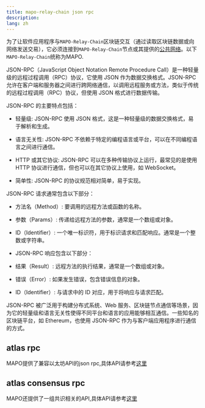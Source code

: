 ```yaml
---
title: mapo-relay-chain json rpc
description: 
lang: zh
---
```


为了让软件应用程序与`MAPO-Relay-Chain`区块链交互（通过读取区块链数据或向网络发送交易），它必须连接到`MAPO-Relay-Chain`节点或其提供的[公共网络](docs/base/mapo-relay-chain/public-service.md)。以下`MAPO-Relay-Chain`统称为MAPO.

JSON-RPC（JavaScript Object Notation Remote Procedure Call）是一种轻量级的远程过程调用（RPC）协议，它使用 JSON 作为数据交换格式。JSON-RPC 允许在客户端和服务器之间进行跨网络通信，以调用远程服务或方法，类似于传统的远程过程调用（RPC）协议，但使用 JSON 格式进行数据传输。

JSON-RPC 的主要特点包括：

+ 轻量级: JSON-RPC 使用 JSON 格式，这是一种轻量级的数据交换格式，易于解析和生成。

+ 语言无关性: JSON-RPC 不依赖于特定的编程语言或平台，可以在不同编程语言之间进行通信。

+ HTTP 或其它协议: JSON-RPC 可以在多种传输协议上运行，最常见的是使用 HTTP 协议进行通信，但也可以在其它协议上使用，如 WebSocket。

+ 简单性: JSON-RPC 的协议规范相对简单，易于实现。

JSON-RPC 请求通常包含以下部分：

+ 方法名（Method）: 要调用的远程方法或函数的名称。
+ 参数（Params）: 传递给远程方法的参数，通常是一个数组或对象。
+ ID（Identifier）: 一个唯一标识符，用于标识请求和匹配响应。通常是一个整数或字符串。
+ JSON-RPC 响应包含以下部分：

+ 结果（Result）: 远程方法的执行结果，通常是一个数组或对象。
+ 错误（Error）: 如果发生错误，包含错误信息的对象。
+ ID（Identifier）: 与请求中的 ID 对应，用于将响应与请求匹配。

JSON-RPC 被广泛用于构建分布式系统、Web 服务、区块链节点通信等场景，因为它的轻量级和语言无关性使得不同平台和语言的应用能够相互通信。一些知名的区块链平台，如 Ethereum，也使用 JSON-RPC 作为与客户端应用程序进行通信的方式。

## atlas rpc

MAPO提供了兼容以太坊API的json rpc,具体API请参考[这里](/docs/sdk/mapo-relay-chain/json-rpc/atlas-json-rpc.md)

## atlas consensus rpc

MAPO还提供了一组共识相关的API,具体API请参考[这里](/docs/sdk/mapo-relay-chain/json-rpc/atlas-consensus-rpc.md)




